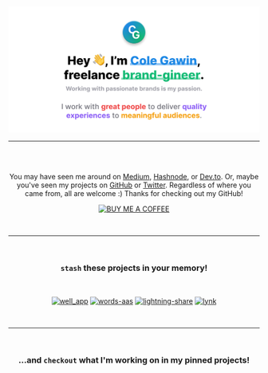 [![Hey, I’m Cole Gawin, freelance brand-gineer.](/assets/gh-profile.png)](https://colegaw.in)

---

<br />
<br />

<div align="center">

You may have seen me around on [Medium](https://medium.com/@colegawin), [Hashnode](https://blog.colegaw.in), or [Dev.to](https://dev.to/chroline). Or, maybe you've seen my projects on [GitHub](https://github.com/chroline) or [Twitter](https://twitter.com/colegawin_). Regardless of where you came from, all are welcome :) Thanks for checking out my GitHub!

[![BUY ME A COFFEE](https://img.shields.io/badge/-buy%20me%20a%20coffee-black?logo=buymeacoffee&style=for-the-badge)](https://buymeacoffee.com/colegawin)

<br />
  
</div>

---

<br />

<div align="center">

### `stash` these projects in your memory!

<br />

[![well_app](https://github-readme-stats.vercel.app/api/pin/?username=chroline&repo=well_app)](https://github.com/chroline/well_app)
[![words-aas](https://github-readme-stats.vercel.app/api/pin/?username=chroline&repo=words-aas)](https://github.com/chroline/words-aas)
[![lightning-share](https://github-readme-stats.vercel.app/api/pin/?username=chroline&repo=lightning-share)](https://github.com/chroline/lightning-share)
[![lynk](https://github-readme-stats.vercel.app/api/pin/?username=chroline&repo=lynk)](https://github.com/chroline/lynk)

<br />

</div>

---

<br />

<div align="center">

### ...and `checkout` what I'm working on in my pinned projects!

</div>
